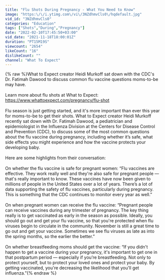 ```yaml
---
title: "Flu Shots During Pregnancy - What You Need to Know"
image: "https:\/\/i.ytimg.com\/vi\/3NZdhmvCls0\/hqdefault.jpg"
vid_id: "3NZdhmvCls0"
categories: "Education"
tags: ["Shots","During","Pregnancy"]
date: "2022-02-10T17:45:50+03:00"
vid_date: "2021-11-18T18:00:01Z"
duration: "PT15M19S"
viewcount: "2654"
likeCount: "16"
dislikeCount: ""
channel: "What To Expect"
---
```

{% raw %}What to Expect creator Heidi Murkoff sat down with the CDC's Dr. Fatimah Dawood to discuss common flu vaccine questions moms-to-be may have.<br /><br />Learn more about flu shots at What to Expect: <a rel="nofollow" target="blank" href="https://www.whattoexpect.com/pregnancy/flu-shot">https://www.whattoexpect.com/pregnancy/flu-shot</a><br /><br />Flu season is just getting started, and it's more important than ever this year for moms-to-be to get their shots. What to Expect creator Heidi Murkoff recently sat down with Dr. Fatimah Dawood, a pediatrician and epidemiologist in the Influenza Division at the Centers for Disease Control and Prevention (CDC), to discuss some of the most common questions about the flu vaccine during pregnancy, including whether it’s safe, what side effects you might experience and how the vaccine protects your developing baby. <br /><br />Here are some highlights from their conversation:<br /><br />On whether the flu vaccine is safe for pregnant women: “Flu vaccines are effective. They work really well and they're also safe for pregnant people — that's really important to know. These vaccines have now been given to millions of people in the United States over a lot of years. There’s a lot of data supporting the safety of flu vaccines, particularly during pregnancy. This is something that the CDC continues to monitor every year as well.”<br /><br />On when pregnant women can receive the flu vaccine: “Pregnant people can receive vaccines during any trimester of pregnancy. The key thing really is to get vaccinated as early in the season as possible. Ideally, you should go out and get your flu vaccine, so that you're protected when flu viruses begin to circulate in the community. November is still a great time to go out and get your vaccine. Sometimes we see flu viruses as late as into the spring months, so the earlier the better.”<br /><br />On whether breastfeeding moms should get the vaccine: “If you didn't happen to get a vaccine during your pregnancy, it's important to get one in that postpartum period — especially if you’re breastfeeding. Not only to protect yourself, but to protect your loved ones and protect your baby. By getting vaccinated, you're decreasing the likelihood that you'll get influenza.”{% endraw %}
